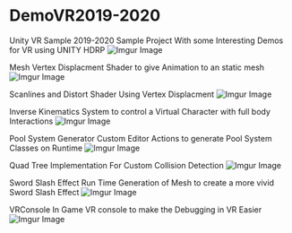 # DemoVR2019-2020
 Unity VR Sample  2019-2020
Sample Project With some Interesting Demos for VR using UNITY HDRP
![Imgur Image](http://i.imgur.com/7Oelk0B)



Mesh Vertex Displacment Shader to give Animation to an static mesh
![Imgur Image](https://imgur.com/DmRwepa)


Scanlines and Distort Shader Using Vertex Displacment
![Imgur Image](https://imgur.com/7Oelk0B)

Inverse Kinematics System to control a Virtual Character with full body Interactions
![Imgur Image](https://imgur.com/OwmYcFA)


Pool System Generator Custom Editor Actions to generate Pool System Classes on Runtime
![Imgur Image](https://imgur.com/Xrbqo1m)


Quad Tree Implementation For Custom Collision Detection
![Imgur Image](https://imgur.com/7Oelk0B)


Sword Slash Effect Run Time Generation of Mesh to create a more vivid Sword Slash Effect
![Imgur Image](https://imgur.com/hpIMyRy)


VRConsole  In Game VR console to make the Debugging in VR Easier
![Imgur Image](https://imgur.com/6Yq40z4)
